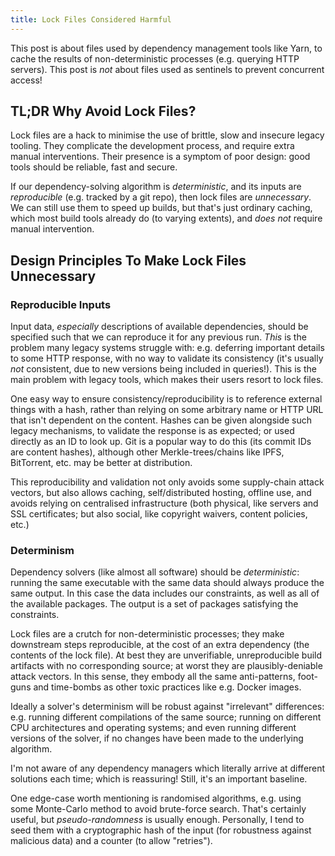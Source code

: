 ```yaml
---
title: Lock Files Considered Harmful
---
```


This post is about files used by dependency management tools like Yarn, to cache
the results of non-deterministic processes (e.g. querying HTTP servers). This
post is *not* about files used as sentinels to prevent concurrent access!

## TL;DR Why Avoid Lock Files? ##

Lock files are a hack to minimise the use of brittle, slow and insecure legacy
tooling. They complicate the development process, and require extra manual
interventions. Their presence is a symptom of poor design: good tools should be
reliable, fast and secure.

If our dependency-solving algorithm is *deterministic*, and its inputs are
*reproducible* (e.g. tracked by a git repo), then lock files are
*unnecessary*. We can still use them to speed up builds, but that's just
ordinary caching, which most build tools already do (to varying extents), and
*does not* require manual intervention.

## Design Principles To Make Lock Files Unnecessary ##

### Reproducible Inputs ###

Input data, *especially* descriptions of available dependencies, should be
specified such that we can reproduce it for any previous run. *This* is the
problem many legacy systems struggle with: e.g. deferring important details to
some HTTP response, with no way to validate its consistency (it's usually *not*
consistent, due to new versions being included in queries!). This is the main
problem with legacy tools, which makes their users resort to lock files.

One easy way to ensure consistency/reproducibility is to reference external
things with a hash, rather than relying on some arbitrary name or HTTP URL that
isn't dependent on the content. Hashes can be given alongside such legacy
mechanisms, to validate the response is as expected; or used directly as an ID
to look up. Git is a popular way to do this (its commit IDs are content hashes),
although other Merkle-trees/chains like IPFS, BitTorrent, etc. may be better at
distribution.

This reproducibility and validation not only avoids some supply-chain attack
vectors, but also allows caching, self/distributed hosting, offline use, and
avoids relying on centralised infrastructure (both physical, like servers and
SSL certificates; but also social, like copyright waivers, content policies,
etc.)

### Determinism ###

Dependency solvers (like almost all software) should be *deterministic*: running
the same executable with the same data should always produce the same output. In
this case the data includes our constraints, as well as all of the available
packages. The output is a set of packages satisfying the constraints.

Lock files are a crutch for non-deterministic processes; they make downstream
steps reproducible, at the cost of an extra dependency (the contents of the lock
file). At best they are unverifiable, unreproducible build artifacts with no
corresponding source; at worst they are plausibly-deniable attack vectors. In
this sense, they embody all the same anti-patterns, foot-guns and time-bombs as
other toxic practices like e.g. Docker images.

Ideally a solver's determinism will be robust against "irrelevant" differences:
e.g. running different compilations of the same source; running on different CPU
architectures and operating systems; and even running different versions of the
solver, if no changes have been made to the underlying algorithm.

I'm not aware of any dependency managers which literally arrive at different
solutions each time; which is reassuring! Still, it's an important baseline.

One edge-case worth mentioning is randomised algorithms, e.g. using some
Monte-Carlo method to avoid brute-force search. That's certainly useful, but
*pseudo-randomness* is usually enough. Personally, I tend to seed them with a
cryptographic hash of the input (for robustness against malicious data) and a
counter (to allow "retries").
